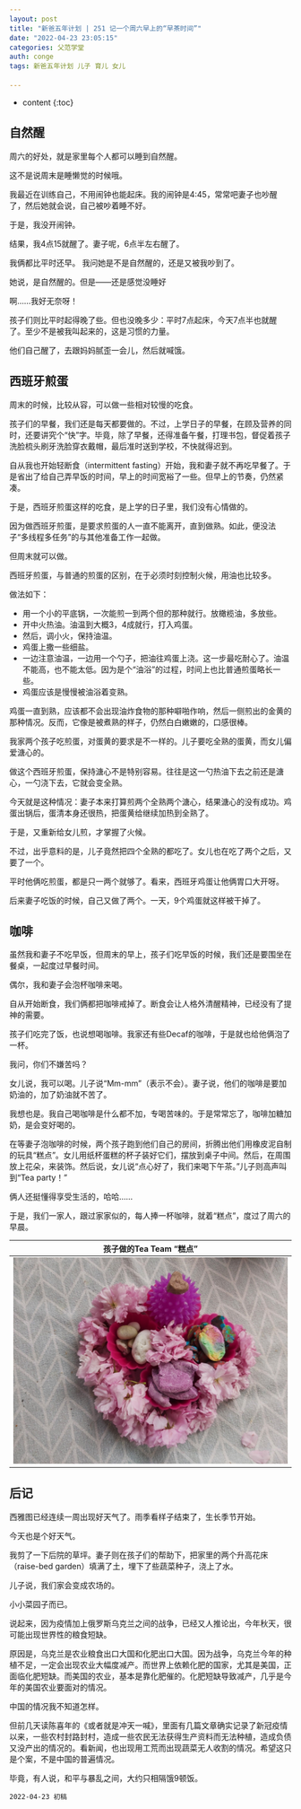 ```yaml
---
layout: post
title: "新爸五年计划 | 251 记一个周六早上的“早茶时间”"
date: "2022-04-23 23:05:15"
categories: 父范学堂
auth: conge
tags: 新爸五年计划 儿子 育儿 女儿

---
```

* content
{:toc}

## 自然醒

周六的好处，就是家里每个人都可以睡到自然醒。

这不是说周末是睡懒觉的时候哦。

我最近在训练自己，不用闹钟也能起床。我的闹钟是4:45，常常吧妻子也吵醒了，然后她就会说，自己被吵着睡不好。

于是，我没开闹钟。

结果，我4点15就醒了。妻子呢，6点半左右醒了。

我俩都比平时还早。 我问她是不是自然醒的，还是又被我吵到了。

她说，是自然醒的。但是——还是感觉没睡好

啊……我好无奈呀！




孩子们则比平时起得晚了些。但也没晚多少：平时7点起床，今天7点半也就醒了。至少不是被我叫起来的，这是习惯的力量。

他们自己醒了，去跟妈妈腻歪一会儿，然后就喊饿。

## 西班牙煎蛋

周末的时候，比较从容，可以做一些相对较慢的吃食。

孩子们的早餐，我们还是每天都要做的。不过，上学日子的早餐，在顾及营养的同时，还要讲究个“快”字。毕竟，除了早餐，还得准备午餐，打理书包，督促着孩子洗脸梳头刷牙洗脸穿衣戴帽，最后准时送到学校，不快就得迟到。

自从我也开始轻断食（intermittent fasting）开始，我和妻子就不再吃早餐了。于是省出了给自己弄早饭的时间，早上的时间宽裕了一些。但早上的节奏，仍然紧凑。

于是，西班牙煎蛋这样的吃食，是上学的日子里，我们没有心情做的。

因为做西班牙煎蛋，是要求煎蛋的人一直不能离开，直到做熟。如此，便没法子“多线程多任务”的与其他准备工作一起做。

但周末就可以做。

西班牙煎蛋，与普通的煎蛋的区别，在于必须时刻控制火候，用油也比较多。

做法如下：

* 用一个小的平底锅，一次能煎一到两个但的那种就行。放橄榄油，多放些。
* 开中火热油。油温到大概3，4成就行，打入鸡蛋。
* 然后，调小火，保持油温。
* 鸡蛋上撒一些细盐。
* 一边注意油温，一边用一个勺子，把油往鸡蛋上浇。这一步最吃耐心了。油温不能高，也不能太低。因为是个“油浴”的过程，时间上也比普通煎蛋略长一些。
* 鸡蛋应该是慢慢被油浴着变熟。

鸡蛋一直到熟，应该都不会出现油炸食物的那种噼啪作响，然后一侧煎出的金黄的那种情况。反而，它像是被煮熟的样子，仍然白白嫩嫩的，口感很棒。

我家两个孩子吃煎蛋，对蛋黄的要求是不一样的。儿子要吃全熟的蛋黄，而女儿偏爱溏心的。

做这个西班牙煎蛋，保持溏心不是特别容易。往往是这一勺热油下去之前还是溏心，一勺浇下去，它就会变全熟。

今天就是这种情况：妻子本来打算煎两个全熟两个溏心，结果溏心的没有成功。鸡蛋出锅后，蛋清本身还很热，把蛋黄给继续加热到全熟了。

于是，又重新给女儿煎，才掌握了火候。

不过，出乎意料的是，儿子竟然把四个全熟的都吃了。女儿也在吃了两个之后，又要了一个。

平时他俩吃煎蛋，都是只一两个就够了。看来，西班牙鸡蛋让他俩胃口大开呀。

后来妻子吃饭的时候，自己又做了两个。一天，9个鸡蛋就这样被干掉了。

## 咖啡

虽然我和妻子不吃早饭，但周末的早上，孩子们吃早饭的时候，我们还是要围坐在餐桌，一起度过早餐时间。

偶尔，我和妻子会泡杯咖啡来喝。

自从开始断食，我们俩都把咖啡戒掉了。断食会让人格外清醒精神，已经没有了提神的需要。

孩子们吃完了饭，也说想喝咖啡。我家还有些Decaf的咖啡，于是就也给他俩泡了一杯。

我问，你们不嫌苦吗？

女儿说，我可以喝。儿子说“Mm-mm”（表示不会）。妻子说，他们的咖啡是要加奶油的，加了奶油就不苦了。

我想也是。我自己喝咖啡是什么都不加，专喝苦味的。于是常常忘了，咖啡加糖加奶，是会变好喝的。

在等妻子泡咖啡的时候，两个孩子跑到他们自己的房间，折腾出他们用橡皮泥自制的玩具“糕点”。女儿用纸杯蛋糕的杯子装好它们，摆放到桌子中间。然后，在周围放上花朵，来装饰。然后说，女儿说“点心好了，我们来喝下午茶。”儿子则高声叫到“Tea party！”

俩人还挺懂得享受生活的，哈哈……

于是，我们一家人，跟过家家似的，每人捧一杯咖啡，就着“糕点”，度过了周六的早晨。

|孩子做的Tea Team “糕点”|
|----|
| ![Tea time](/assets/images/父范学堂/20220423-tea-time.jpg)|

## 后记

西雅图已经连续一周出现好天气了。雨季看样子结束了，生长季节开始。

今天也是个好天气。

我剪了一下后院的草坪。妻子则在孩子们的帮助下，把家里的两个升高花床（raise-bed garden）填满了土，埋下了些蔬菜种子，浇上了水。

儿子说，我们家会变成农场的。

小小菜园子而已。

说起来，因为疫情加上俄罗斯乌克兰之间的战争，已经又人推论出，今年秋天，很可能出现世界性的粮食短缺。

原因是，乌克兰是农业粮食出口大国和化肥出口大国。因为战争，乌克兰今年的种植不足，一定会出现农业大幅度减产。而世界上依赖化肥的国家，尤其是美国，正面临化肥短缺。而美国的农业，基本是靠化肥催的。化肥短缺导致减产，几乎是今年的美国农业要面对的情况。

中国的情况我不知道怎样。

但前几天读陈喜年的《或者就是冲天一喊》，里面有几篇文章确实记录了新冠疫情以来，一些农村封路封村，造成一些农民无法获得生产资料而无法种植，造成负债又没产出的情况的。看新闻，也出现用工荒而出现蔬菜无人收割的情况。希望这只是个案，不是中国的普遍情况。

毕竟，有人说，和平与暴乱之间，大约只相隔饿9顿饭。

```
2022-04-23 初稿
```
